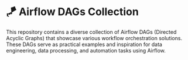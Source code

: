 # 🪁 Airflow DAGs Collection

This repository contains a diverse collection of Airflow DAGs (Directed Acyclic Graphs) that showcase various workflow orchestration solutions. These DAGs serve as practical examples and inspiration for data engineering, data processing, and automation tasks using Airflow.
